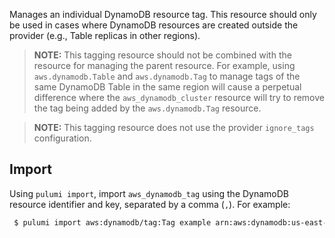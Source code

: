 Manages an individual DynamoDB resource tag. This resource should only be used in cases where DynamoDB resources are created outside the provider (e.g., Table replicas in other regions).

> **NOTE:** This tagging resource should not be combined with the resource for managing the parent resource. For example, using `aws.dynamodb.Table` and `aws.dynamodb.Tag` to manage tags of the same DynamoDB Table in the same region will cause a perpetual difference where the `aws_dynamodb_cluster` resource will try to remove the tag being added by the `aws.dynamodb.Tag` resource.

> **NOTE:** This tagging resource does not use the provider `ignore_tags` configuration.


## Import

Using `pulumi import`, import `aws_dynamodb_tag` using the DynamoDB resource identifier and key, separated by a comma (`,`). For example:

```sh
 $ pulumi import aws:dynamodb/tag:Tag example arn:aws:dynamodb:us-east-1:123456789012:table/example,Name
```
 